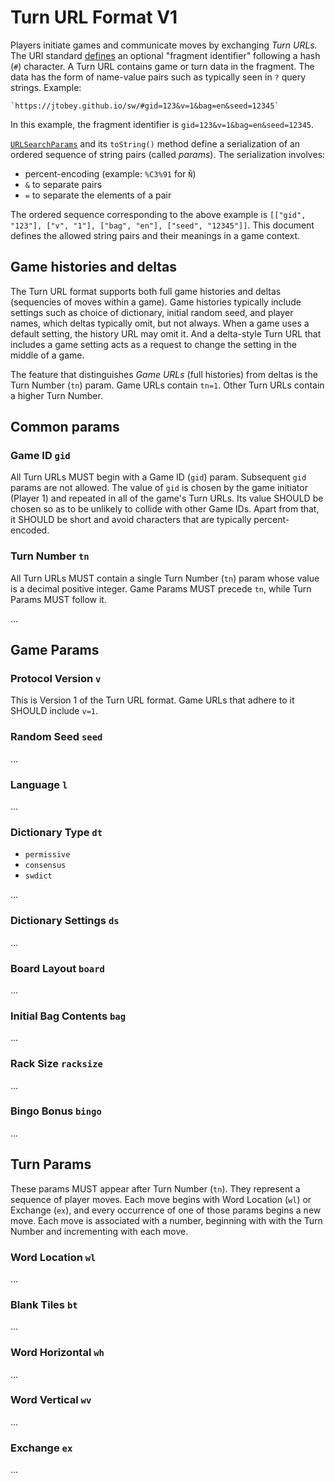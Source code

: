 # Turn URL Format V1

Players initiate games and communicate moves by exchanging *Turn URLs.* The URI
standard [defines](https://datatracker.ietf.org/doc/html/rfc3986#section-3.5) an
optional "fragment identifier" following a hash (`#`) character. A Turn URL
contains game or turn data in the fragment. The data has the form of name-value
pairs such as typically seen in `?` query strings. Example:

    `https://jtobey.github.io/sw/#gid=123&v=1&bag=en&seed=12345`

In this example, the fragment identifier is `gid=123&v=1&bag=en&seed=12345`.

[`URLSearchParams`](https://developer.mozilla.org/en-US/docs/Web/API/URLSearchParams)
and its `toString()` method define a serialization of an ordered sequence of
string pairs (called *params*). The serialization involves:

*   percent-encoding (example: `%C3%91` for `Ñ`)
*   `&` to separate pairs
*   `=` to separate the elements of a pair

The ordered sequence corresponding to the above example
is `[["gid", "123"], ["v", "1"], ["bag", "en"], ["seed", "12345"]]`. This
document defines the allowed string pairs and their meanings in a game context.

## Game histories and deltas

The Turn URL format supports both full game histories and deltas (sequencies of
moves within a game). Game histories typically include settings such as
choice of dictionary, initial random seed, and player names, which deltas
typically omit, but not always. When a game uses a default setting, the history
URL may omit it. And a delta-style Turn URL that includes a game setting acts
as a request to change the setting in the middle of a game.

The feature that distinguishes *Game URLs* (full histories) from deltas is the
Turn Number (`tn`) param. Game URLs contain `tn=1`. Other Turn URLs contain a
higher Turn Number.

## Common params

### Game ID `gid`

All Turn URLs MUST begin with a Game ID (`gid`) param. Subsequent `gid` params
are not allowed. The value of `gid` is chosen by the game initiator (Player 1)
and repeated in all of the game's Turn URLs. Its value SHOULD be chosen so as
to be unlikely to collide with other Game IDs. Apart from that, it SHOULD be
short and avoid characters that are typically percent-encoded.

### Turn Number `tn`

All Turn URLs MUST contain a single Turn Number (`tn`) param whose value is a
decimal positive integer. Game Params MUST precede `tn`, while Turn Params MUST
follow it.

...

## Game Params

### Protocol Version `v`

This is Version 1 of the Turn URL format. Game URLs that adhere to it SHOULD
include `v=1`.

### Random Seed `seed`

...

### Language `l`

...

### Dictionary Type `dt`

* `permissive`
* `consensus`
* `swdict`

...

### Dictionary Settings `ds`

...

### Board Layout `board`

...

### Initial Bag Contents `bag`

...

### Rack Size `racksize`

...

### Bingo Bonus `bingo`

...

## Turn Params

These params MUST appear after Turn Number (`tn`). They represent a sequence of
player moves. Each move begins with Word Location (`wl`) or Exchange (`ex`),
and every occurrence of one of those params begins a new move. Each move is
associated with a number, beginning with with the Turn Number and incrementing
with each move.

### Word Location `wl`

...

### Blank Tiles `bt`

...

### Word Horizontal `wh`

...

### Word Vertical `wv`

...

### Exchange `ex`

...

